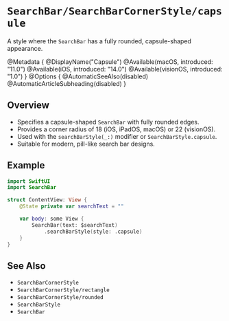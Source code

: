 # ``SearchBar/SearchBarCornerStyle/capsule``

A style where the `SearchBar` has a fully rounded, capsule-shaped appearance.

@Metadata {
    @DisplayName("Capsule")
    @Available(macOS, introduced: "11.0")
    @Available(iOS, introduced: "14.0")
    @Available(visionOS, introduced: "1.0")
}
@Options {
    @AutomaticSeeAlso(disabled)
    @AutomaticArticleSubheading(disabled)
}

## Overview

- Specifies a capsule-shaped `SearchBar` with fully rounded edges.
- Provides a corner radius of 18 (iOS, iPadOS, macOS) or 22 (visionOS).
- Used with the `searchBarStyle(_:)` modifier or `SearchBarStyle.capsule`.
- Suitable for modern, pill-like search bar designs.

## Example

```swift
import SwiftUI
import SearchBar

struct ContentView: View {
    @State private var searchText = ""

    var body: some View {
        SearchBar(text: $searchText)
            .searchBarStyle(style: .capsule)
    }
}
```

## See Also

- ``SearchBarCornerStyle``
- ``SearchBarCornerStyle/rectangle``
- ``SearchBarCornerStyle/rounded``
- ``SearchBarStyle``
- ``SearchBar``
